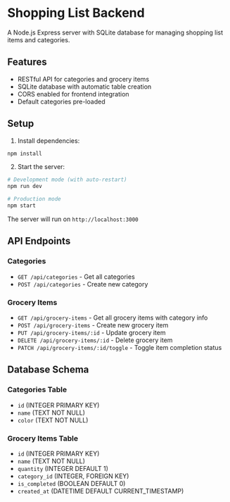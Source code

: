 # Shopping List Backend

A Node.js Express server with SQLite database for managing shopping list items and categories.

## Features

- RESTful API for categories and grocery items
- SQLite database with automatic table creation
- CORS enabled for frontend integration
- Default categories pre-loaded

## Setup

1. Install dependencies:

```bash
npm install
```

2. Start the server:

```bash
# Development mode (with auto-restart)
npm run dev

# Production mode
npm start
```

The server will run on `http://localhost:3000`

## API Endpoints

### Categories

- `GET /api/categories` - Get all categories
- `POST /api/categories` - Create new category

### Grocery Items

- `GET /api/grocery-items` - Get all grocery items with category info
- `POST /api/grocery-items` - Create new grocery item
- `PUT /api/grocery-items/:id` - Update grocery item
- `DELETE /api/grocery-items/:id` - Delete grocery item
- `PATCH /api/grocery-items/:id/toggle` - Toggle item completion status

## Database Schema

### Categories Table

- `id` (INTEGER PRIMARY KEY)
- `name` (TEXT NOT NULL)
- `color` (TEXT NOT NULL)

### Grocery Items Table

- `id` (INTEGER PRIMARY KEY)
- `name` (TEXT NOT NULL)
- `quantity` (INTEGER DEFAULT 1)
- `category_id` (INTEGER, FOREIGN KEY)
- `is_completed` (BOOLEAN DEFAULT 0)
- `created_at` (DATETIME DEFAULT CURRENT_TIMESTAMP)
